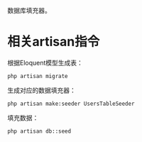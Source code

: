 数据库填充器。  

# 相关artisan指令
根据Eloquent模型生成表：  
```
php artisan migrate
```

生成对应的数据填充器：  
```
php artisan make:seeder UsersTableSeeder
```

填充数据：  
```
php artisan db::seed
```

